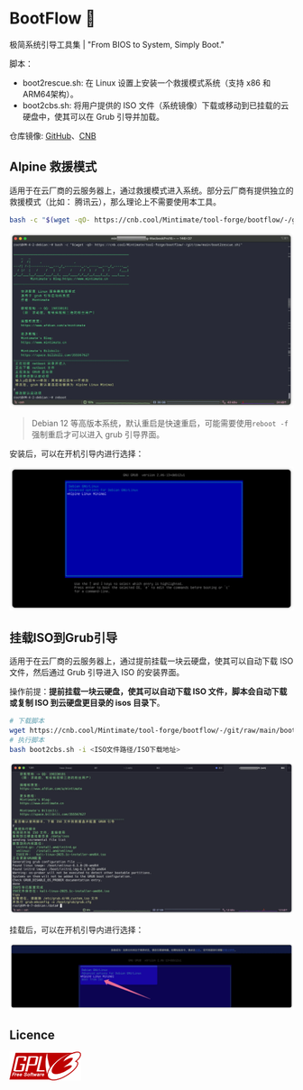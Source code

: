 # BootFlow 🚀
​​极简系统引导工具集​​ | "From BIOS to System, Simply Boot."

脚本：
- boot2rescue.sh: 在 Linux 设置上安装一个救援模式系统（支持 x86 和 ARM64架构）。
- boot2cbs.sh: 将用户提供的 ISO 文件（系统镜像）下载或移动到已挂载的云硬盘中，使其可以在 Grub 引导并加载。

仓库镜像: [GitHub](https://github.com/Mintimate/bootflow)、[CNB](https://cnb.cool/Mintimate/tool-forge/bootflow)

## Alpine 救援模式

适用于在云厂商的云服务器上，通过救援模式进入系统。部分云厂商有提供独立的救援模式（比如： 腾讯云），那么理论上不需要使用本工具。

```bash
bash -c "$(wget -qO- https://cnb.cool/Mintimate/tool-forge/bootflow/-/git/raw/main/boot2rescue.sh)"
```

![安装过程](assets/img/installShell.webp)

> Debian 12 等高版本系统，默认重启是快速重启，可能需要使用`reboot -f` 强制重启才可以进入 grub 引导界面。

安装后，可以在开机引导内进行选择：

![grub选择页面](assets/img/grubUI.webp)

## 挂载ISO到Grub引导

适用于在云厂商的云服务器上，通过提前挂载一块云硬盘，使其可以自动下载 ISO 文件，然后通过 Grub 引导进入 ISO 的安装界面。

操作前提：**提前挂载一块云硬盘，使其可以自动下载 ISO 文件，脚本会自动下载或复制 ISO 到云硬盘更目录的 isos 目录下**。

```bash
# 下载脚本
wget https://cnb.cool/Mintimate/tool-forge/bootflow/-/git/raw/main/boot2cbs.sh
# 执行脚本
bash boot2cbs.sh -i <ISO文件路径/ISO下载地址>
```

![挂载ISO到Grub引导](assets/img/mountISO.webp)

挂载后，可以在开机引导内进行选择：

![grub选择ISO](assets/img/grubUI-ISO.webp)

## Licence

[![GPLv3](gplv3.png)](LICENSE)
